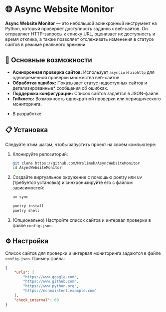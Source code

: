 # 🌐 Async Website Monitor

**Async Website Monitor** — это небольшой асинхронный инструмент на Python, который проверяет доступность заданных веб-сайтов. Он отправляет HTTP-запросы к списку URL, оценивает их доступность и время отклика, а также позволяет отслеживать изменения в статусе сайтов в режиме реального времени.

## 🚀 Основные возможности

- **Асинхронная проверка сайтов:** Использует `asyncio` и `aiohttp` для одновременной проверки множества веб-сайтов.
- **Обработка ошибок:** Показывает статус недоступных сайтов и детализированные* сообщения об ошибках.
- **Поддержка конфигурации:** Список сайтов задаётся в JSON-файле.
- **Гибкость:** Возможность однократной проверки или периодического мониторинга.

* В разработке

## 📋 Установка

Следуйте этим шагам, чтобы запустить проект на своём компьютере:

1. Клонируйте репозиторий:
    ```bash
    git clone https://github.com/Mrslimek/AsyncWebsiteMonitor
    cd AsyncWebsiteMonitor
    ```

2. Создайте виртуальное окружение с помощью poetry или uv (требуется установка)
   и синхронизируйте его с файлом зависимостей:
    ```bash
    uv sync
    ```
    
    ```bash
    poetry install
    poetry shell
    ```

4. (Опционально) Настройте список сайтов и интервал проверки в файле `config.json`.

## ⚙️ Настройка

Список сайтов для проверки и интервал мониторинга задаются в файле `config.json`. Пример файла:
```json
{
    "urls": [
        "https://www.google.com",
        "https://www.github.com",
        "https://www.python.org",
        "https://nonexistent.example.com"
    ],
    "check_interval": 60
}
